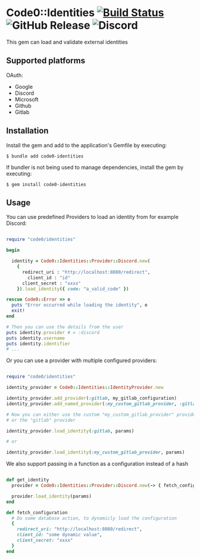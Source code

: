 # Code0::Identities [![Build Status](https://img.shields.io/github/actions/workflow/status/code0-tech/code0-identities/main.yml?branch=main)](https://github.com/code0-tech/code0-identities/actions) ![GitHub Release](https://img.shields.io/github/v/release/code0-tech/code0-identities) ![Discord](https://img.shields.io/discord/1173625923724124200?label=Discord&color=blue)

This gem can load and validate external identities

## Supported platforms

OAuth:
- Google
- Discord
- Microsoft
- Github
- Gitlab

## Installation

Install the gem and add to the application's Gemfile by executing:

    $ bundle add code0-identities

If bundler is not being used to manage dependencies, install the gem by executing:

    $ gem install code0-identities

## Usage

You can use predefined Providers to load an identity from for example Discord:
```ruby

require "code0/identities"

begin

  identity = Code0::Identities::Provider::Discord.new(
    {
      redirect_uri : "http://localhost:8080/redirect",
        client_id : "id"
      client_secret : "xxxx"
    }).load_identity({ code: "a_valid_code" })

rescue Code0::Error => e
  puts "Error occurred while loading the identity", e
  exit!
end

# Then you can use the details from the user
puts identity.provider # = :discord
puts identity.username
puts identity.identifier
# ...

```

Or you can use a provider with multiple configured providers:

```ruby

require "code0/identities"

identity_provider = Code0::Identities::IdentityProvider.new

identity_provider.add_provider(:gitlab, my_gitlab_configuration)
identity_provider.add_named_provider(:my_custom_gitlab_provider, :gitlab, my_custom_gitlab_provider_configuration)

# Now you can either use the custom "my_custom_gitlab_provider" provider
# or the "gitlab" provider

identity_provider.load_identity(:gitlab, params)

# or

identity_provider.load_identity(:my_custom_gitlab_provider, params)

```

We also support passing in a function as a configuration instead of a hash

```ruby

def get_identity
  provider = Code0::Identities::Provider::Discord.new(-> { fetch_configuration })

  provider.load_identity(params)
end

def fetch_configuration
  # Do some database action, to dynamicly load the configuration
  {
    redirect_uri: "http://localhost:8080/redirect",
    client_id: "some dynamic value",
    client_secret: "xxxx"
  }
end

```